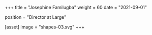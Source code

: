 +++
title = "Josephine Familugba"
weight = 60
date = "2021-09-01"

position = "Director at Large"

[asset]
  image = "shapes-03.svg"
+++

